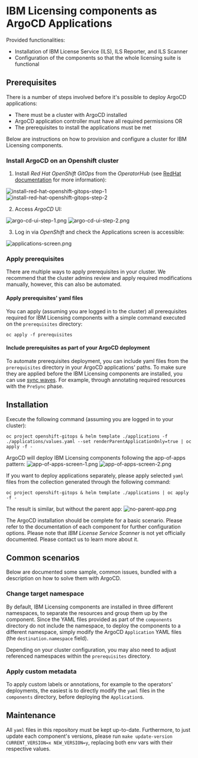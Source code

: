 # IBM Licensing components as ArgoCD Applications

Provided functionalities:
- Installation of IBM License Service (ILS), ILS Reporter, and ILS Scanner
- Configuration of the components so that the whole licensing suite is functional

## Prerequisites

There is a number of steps involved before it's possible to deploy ArgoCD applications:
- There must be a cluster with ArgoCD installed
- ArgoCD application controller must have all required permissions OR
- The prerequisites to install the applications must be met

Below are instructions on how to provision and configure a cluster for IBM Licensing components.

### Install ArgoCD on an Openshift cluster

1. Install *Red Hat OpenShift GitOps* from the *OperatorHub* (see 
[RedHat documentation](https://docs.openshift.com/gitops/1.14/installing_gitops/installing-openshift-gitops.html)
for more information):

![install-red-hat-openshift-gitops-step-1](docs/assets/install-red-hat-openshift-gitops-step-1.png)
![install-red-hat-openshift-gitops-step-2](docs/assets/install-red-hat-openshift-gitops-step-2.png)

2. Access *ArgoCD* UI:

![argo-cd-ui-step-1.png](docs/assets/argo-cd-ui-step-1.png)
![argo-cd-ui-step-2.png](docs/assets/argo-cd-ui-step-2.png)

3. Log in via *OpenShift* and check the Applications screen is accessible:

![applications-screen.png](docs/assets/applications-screen.png)

### Apply prerequisites

There are multiple ways to apply prerequisites in your cluster. We recommend that the cluster admins review and apply
required modifications manually, however, this can also be automated.

#### Apply prerequisites' yaml files

You can apply (assuming you are logged in to the cluster) all prerequisites required for IBM Licensing components
with a simple command executed on the `prerequisites` directory:

```commandline
oc apply -f prerequisites
```

#### Include prerequisites as part of your ArgoCD deployment

To automate prerequisites deployment, you can include yaml files from the `prerequisites` directory in your ArgoCD
applications' paths. To make sure they are applied before the IBM Licensing components are installed, you can use
[sync waves](https://argo-cd.readthedocs.io/en/latest/user-guide/sync-waves/). For example, through annotating required
resources with the `PreSync` phase.

## Installation

Execute the following command (assuming you are logged in to your cluster):
```commandline
oc project openshift-gitops & helm template ./applications -f ./applications/values.yaml --set renderParentApplicationOnly=true | oc apply -f -
```

ArgoCD will deploy IBM Licensing components following the app-of-apps pattern:
![app-of-apps-screen-1.png](docs/assets/app-of-apps-screen-1.png)
![app-of-apps-screen-2.png](docs/assets/app-of-apps-screen-2.png)

If you want to deploy applications separately, please apply selected `yaml` files from the collection generated through
the following command:
```commandline
oc project openshift-gitops & helm template ./applications | oc apply -f -
```

The result is similar, but without the parent app:
![no-parent-app.png](docs/assets/no-parent-app.png)

The ArgoCD installation should be complete for a basic scenario. Please refer to the documentation of each component for
further configuration options. Please note that *IBM License Service Scanner* is not yet officially documented. Please
contact us to learn more about it.

## Common scenarios

Below are documented some sample, common issues, bundled with a description on how to solve them with ArgoCD.

### Change target namespace

By default, IBM Licensing components are installed in three different namespaces, to separate the resources and group
them up by the component. Since the YAML files provided as part of the `components` directory do not include the
namespace, to deploy the components to a different namespace, simply modify the ArgoCD `Application` YAML files
(the `destination.namespace` field).

Depending on your cluster configuration, you may also need to adjust referenced namespaces within the `prerequisites`
directory.

### Apply custom metadata

To apply custom labels or annotations, for example to the operators' deployments, the easiest is to directly modify
the `yaml` files in the `components` directory, before deploying the `Application`s.

## Maintenance

All `yaml` files in this repository must be kept up-to-date. Furthermore, to just update each component's versions,
please run `make update-version CURRENT_VERSION=x NEW_VERSION=y`, replacing both env vars with their respective values.

